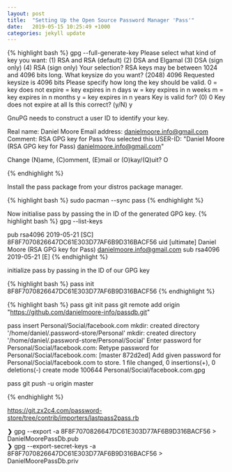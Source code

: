 ```yaml
---
layout: post
title:  "Setting Up the Open Source Password Manager 'Pass'"
date:   2019-05-15 10:25:49 +1000
categories: jekyll update
---
```





{% highlight bash %}
gpg --full-generate-key
Please select what kind of key you want:
   (1) RSA and RSA (default)
   (2) DSA and Elgamal
   (3) DSA (sign only)
   (4) RSA (sign only)
Your selection? 
RSA keys may be between 1024 and 4096 bits long.
What keysize do you want? (2048) 4096
Requested keysize is 4096 bits
Please specify how long the key should be valid.
         0 = key does not expire
      <n>  = key expires in n days
      <n>w = key expires in n weeks
      <n>m = key expires in n months
      <n>y = key expires in n years
Key is valid for? (0) 0
Key does not expire at all
Is this correct? (y/N) y

GnuPG needs to construct a user ID to identify your key.

Real name: Daniel Moore
Email address: danielmoore.info@gmail.com
Comment: RSA GPG key for Pass
You selected this USER-ID:
    "Daniel Moore (RSA GPG key for Pass) <danielmoore.info@gmail.com>"

Change (N)ame, (C)omment, (E)mail or (O)kay/(Q)uit? O

{% endhighlight %}


Install the pass package from your distros package manager.

{% highlight bash %}
sudo pacman --sync pass
{% endhighlight %}

Now initialise pass by passing the in ID of the generated GPG key.
{% highlight bash %}
gpg --list-keys

pub   rsa4096 2019-05-21 [SC]
      8F8F7070826647DC61E303D77AF6B9D316BACF56
uid           [ultimate] Daniel Moore (RSA GPG key for Pass) <danielmoore.info@gmail.com>
sub   rsa4096 2019-05-21 [E]
{% endhighlight %}


initialize pass by passing in the ID of our GPG key

{% highlight bash %}
pass init 8F8F7070826647DC61E303D77AF6B9D316BACF56
{% endhighlight %}

{% highlight bash %}
pass git init
pass git remote add origin "https://github.com/danielmoore-info/passdb.git"

pass insert Personal/Social/facebook.com
mkdir: created directory '/home/daniel/.password-store/Personal'
mkdir: created directory '/home/daniel/.password-store/Personal/Social'
Enter password for Personal/Social/facebook.com: 
Retype password for Personal/Social/facebook.com: 
[master 872d2ed] Add given password for Personal/Social/facebook.com to store.
 1 file changed, 0 insertions(+), 0 deletions(-)
 create mode 100644 Personal/Social/facebook.com.gpg

pass git push -u origin master

{% endhighlight %}

https://git.zx2c4.com/password-store/tree/contrib/importers/lastpass2pass.rb


❯ gpg --export -a 8F8F7070826647DC61E303D77AF6B9D316BACF56 > DanielMoorePassDb.pub             
❯ gpg --export-secret-keys -a 8F8F7070826647DC61E303D77AF6B9D316BACF56 > DanielMoorePassDb.priv
